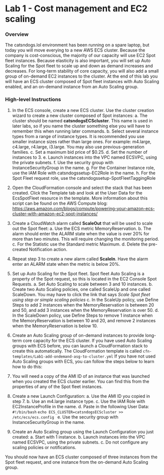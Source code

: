# Lab 1 - Cost management and EC2 scaling
### Overview
The catsndogs.lol environment has been running on a spare laptop, but today you will move everying to a new AWS ECS cluster.
Because the company is cost-conscious, the majority of our capacity will use EC2 Spot fleet instances. Because elasticity is also important, you will set up Auto Scaling for the Spot fleet to scale up and down as demand increases and decreases.
For long-term stability of core capacity, you will also add a small group of on-demand EC2 instances to the cluster.
At the end of this lab you will have an ECS cluster composed of Spot fleet instances with Auto Scaling enabled, and an on-demand instance from an Auto Scaling group.

### High-level Instructions
1.	In the ECS console, create a new ECS cluster. Use the cluster creation wizard to create a new cluster composed of Spot instances:
a.	The cluster should be named **catsndogsECScluster**. This name is used in later labs, so if you name the cluster something else you will have to remember this when running later commands.
b.	Select several instance types from a range of instance types. It is recommended you use smaller instance sizes rather than large ones. For example: m4.large, c4.large, r4.large, i3.large. You may also use previous-generation families.
c.	Set a maximum bid price of $0.25.
d.	Set the number of instances to 3.
e.	Launch instances into the VPC named ECSVPC, using the private subnets.
f.	Use the security group with InstanceSecurityGroup in the name.
g.	For the Container Instance role, use the IAM Role with catsndogssetup-EC2Role in the name.
h.	For the Spot Fleet request role, use the catsndogssetup-SpotFleetTaggingRole

2.	Open the CloudFormation console and select the stack that has been created. Click the Template tab and look at the User Data for the EcsSpotFleet resource in the template. More information about this script can be found on the AWS Compute blog: https://aws.amazon.com/blogs/compute/powering-your-amazon-ecs-cluster-with-amazon-ec2-spot-instances/

3.	Create a CloudWatch alarm called **ScaleOut** that will be used to scale out the Spot fleet:
a.	Use the ECS metric MemoryReservation.
b.	The alarm should enter the ALARM state when the value is over 20% for more than two minutes. This will require changing the monitoring period.
c.	For the Statistic use the Standard metric Maximum.
d.	Delete the pre-created Notification action.

4.	Repeat step 3 to create a new alarm called **ScaleIn**. Have the alarm enter an ALARM state when the metric is below 20%.

5.	Set up Auto Scaling for the Spot fleet. Spot fleet Auto Scaling is a property of the Spot request, so this is located in the EC2 Console Spot Requests.
a. Set Auto Scaling to scale between 3 and 10 instances.
b. Create two Auto Scaling policies, one called ScaleUp and one called ScaleDown. You may have to click the link that says *Scale Spot fleet using step or simple scaling policies*
c. In the ScaleUp policy, use Define Steps to add 2 instances when the MemoryReservation is between 20 and 50, and add 3 instances when the MemoryReservation is over 50.
d. In the ScaleDown policy, use Define Steps to remove 1 instance when the MemoryReservation is between 10 and 20, and remove 2 instances when the MemoryReservation is below 10.

6.	Create an Auto Scaling group of on-demand instances to provide long-term core capacity for the ECS cluster. If you have used Auto Scaling groups with ECS before, you can launch a CloudFormation stack to create this automatically. The CloudFormation template is called `cfn-templates/Lab1-add-ondemand-asg-to-cluster.yml` If you have not used Auto Scaling groups with ECS, you can follow the steps below to learn how to do this:

7.	You will need a copy of the AMI ID of an instance that was launched when you created the ECS cluster earlier. You can find this from the properties of any of the Spot fleet instances.

8.	Create a new Launch Configuration:
a.	Use the AMI ID you copied in step 7.
b.	Use an m4.large instance type.
c.	Use the IAM Role with EC2InstanceProfile in the name.
d.	Paste in the following User Data:
`
#!/bin/bash
`
`echo ECS_CLUSTER=catsndogsECScluster >> /etc/ecs/ecs.config
`
e.	Use the security group with InstanceSecurityGroup in the name.

9.	Create an Auto Scaling group using the Launch Configuration you just created:
a.	Start with 1 instance.
b.	Launch instances into the VPC named ECSVPC, using the private subnets.
c.	Do not configure any scaling policies or notifications.

You should now have an ECS cluster composed of three instances from the Spot fleet request, and one instance from the on-demand Auto Scaling group.
